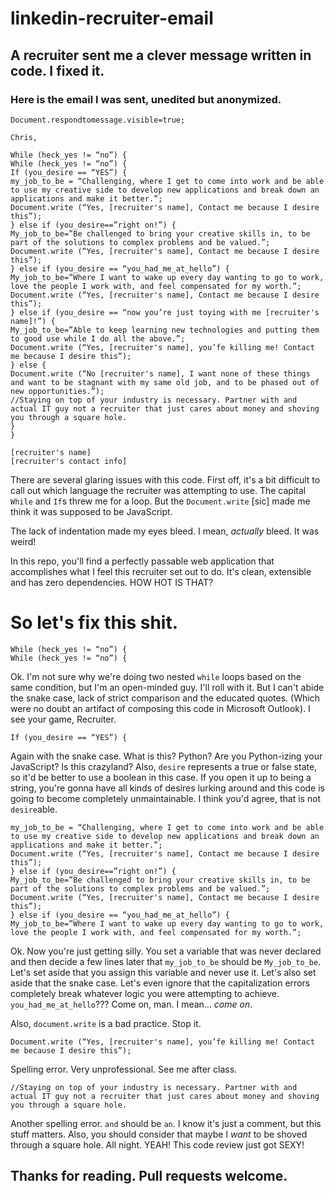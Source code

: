# linkedin-recruiter-email

## A recruiter sent me a clever message written in code. I fixed it.

### Here is the email I was sent, unedited but anonymized.

```
Document.respondtomessage.visible=true;

Chris,

While (heck_yes != “no”) {
While (heck_yes != “no”) {
If (you_desire == “YES”) {
my_job_to_be = “Challenging, where I get to come into work and be able to use my creative side to develop new applications and break down an applications and make it better.”;
Document.write (“Yes, [recruiter's name], Contact me because I desire this”);
} else if (you_desire==”right on!”) {
My_job_to_be=”Be challenged to bring your creative skills in, to be part of the solutions to complex problems and be valued.”;
Document.write (“Yes, [recruiter's name], Contact me because I desire this”);
} else if (you_desire == “you_had_me_at_hello”) {
My_job_to_be=”Where I want to wake up every day wanting to go to work, love the people I work with, and feel compensated for my worth.”;
Document.write (“Yes, [recruiter's name], Contact me because I desire this”);
} else if (you_desire == “now you’re just toying with me [recruiter's name]!”) {
My_job_to_be=”Able to keep learning new technologies and putting them to good use while I do all the above.”;
Document.write (“Yes, [recruiter's name], you’fe killing me! Contact me because I desire this”);
} else {
Document.write (“No [recruiter's name], I want none of these things and want to be stagnant with my same old job, and to be phased out of new opportunities.”);
//Staying on top of your industry is necessary. Partner with and actual IT guy not a recruiter that just cares about money and shoving you through a square hole.
}
}

[recruiter's name]
[recruiter's contact info]
```

There are several glaring issues with this code. First off, it's a bit difficult to call out which language the recruiter was attempting to use. The capital `While` and `If`s threw me for a loop. But the `Document.write` [sic] made me think it was supposed to be JavaScript.

The lack of indentation made my eyes bleed. I mean, _actually_ bleed. It was weird!

In this repo, you'll find a perfectly passable web application that accomplishes what I feel this recruiter set out to do. It's clean, extensible and has zero dependencies. HOW HOT IS THAT?

# So let's fix this shit.

```
While (heck_yes != “no”) {
While (heck_yes != “no”) {
```

Ok. I'm not sure why we're doing two nested `while` loops based on the same condition, but I'm an open-minded guy. I'll roll with it. But I can't abide the snake case, lack of strict comparison and the educated quotes. (Which were no doubt an artifact of composing this code in Microsoft Outlook). I see your game, Recruiter.

```
If (you_desire == “YES”) {
```

Again with the snake case. What is this? Python? Are you Python-izing your JavaScript? Is this crazyland? Also, `desire` represents a true or false state, so it'd be better to use a boolean in this case. If you open it up to being a string, you're gonna have all kinds of desires lurking around and this code is going to become completely unmaintainable. I think you'd agree, that is not `desire`able.

```
my_job_to_be = “Challenging, where I get to come into work and be able to use my creative side to develop new applications and break down an applications and make it better.”;
Document.write (“Yes, [recruiter's name], Contact me because I desire this”);
} else if (you_desire==”right on!”) {
My_job_to_be=”Be challenged to bring your creative skills in, to be part of the solutions to complex problems and be valued.”;
Document.write (“Yes, [recruiter's name], Contact me because I desire this”);
} else if (you_desire == “you_had_me_at_hello”) {
My_job_to_be=”Where I want to wake up every day wanting to go to work, love the people I work with, and feel compensated for my worth.”;
```

Ok. Now you're just getting silly. You set a variable that was never declared and then decide a few lines later that `my_job_to_be` should be `My_job_to_be`. Let's set aside that you assign this variable and never use it. Let's also set aside that the snake case. Let's even ignore that the capitalization errors completely break whatever logic you were attempting to achieve. `you_had_me_at_hello`??? Come on, man. I mean... _come on_.

Also, `document.write` is a bad practice. Stop it.

```
Document.write (“Yes, [recruiter's name], you’fe killing me! Contact me because I desire this”);
```

Spelling error. Very unprofessional. See me after class.

```
//Staying on top of your industry is necessary. Partner with and actual IT guy not a recruiter that just cares about money and shoving you through a square hole.
```

Another spelling error. `and` should be `an`. I know it's just a comment, but this stuff matters. Also, you should consider that maybe I _want_ to be shoved through a square hole. All night. YEAH! This code review just got SEXY!

## Thanks for reading. Pull requests welcome.
